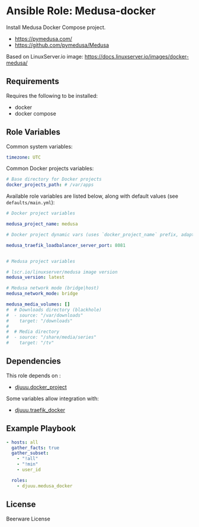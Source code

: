 Ansible Role: Medusa-docker
===========================

Install Medusa Docker Compose project.

- https://pymedusa.com/
- https://github.com/pymedusa/Medusa

Based on LinuxServer.io image: https://docs.linuxserver.io/images/docker-medusa/

Requirements
------------

Requires the following to be installed:
- docker
- docker compose

Role Variables
--------------

Common system variables:

```yaml
timezone: UTC
```

Common Docker projects variables:

```yaml
# Base directory for Docker projects
docker_projects_path: # /var/apps
```

Available role variables are listed below, along with default values (see `defaults/main.yml`):

```yaml
# Docker project variables

medusa_project_name: medusa

# Docker project dynamic vars (uses `docker_project_name` prefix, adapt if overridden)

medusa_traefik_loadbalancer_server_port: 8081


# Medusa project variables

# lscr.io/linuxserver/medusa image version
medusa_version: latest

# Medusa network mode (bridge|host)
medusa_network_mode: bridge

medusa_media_volumes: []
#  # Downloads directory (blackhole)
#  - source: "/var/downloads"
#    target: "/downloads"
#
#  # Media directory
#  - source: "/share/media/series"
#    target: "/tv"
```

Dependencies
------------

This role depends on :
- [djuuu.docker_project](https://github.com/Djuuu/ansible-role-docker-project)

Some variables allow integration with:
- [djuuu.traefik_docker](https://github.com/Djuuu/ansible-role-traefik-docker)

Example Playbook
----------------

```yaml
- hosts: all
  gather_facts: true
  gather_subset:
    - "!all"
    - "!min"
    - user_id

  roles:
    - djuuu.medusa_docker
```

License
-------

Beerware License
